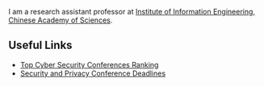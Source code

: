 I am a research assistant professor at [Institute of Information Engineering, Chinese Academy of Sciences](http://www.iie.ac.cn/).

## Useful Links
- [Top Cyber Security Conferences Ranking](http://jianying.space/conference-ranking.html)
- [Security and Privacy Conference Deadlines](https://sec-deadlines.github.io/)
